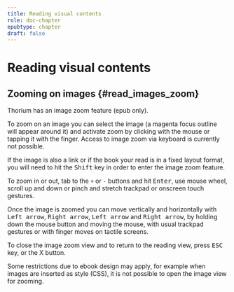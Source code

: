 ```yaml
---
title: Reading visual contents
role: doc-chapter
epubtype: chapter
draft: false
---
```


# Reading visual contents

## Zooming on images {#read_images_zoom}

Thorium has an image zoom feature (epub only).

To zoom on an image you can select the image (a magenta focus outline
will appear around it) and activate zoom by clicking with the mouse or
tapping it with the finger. Access to image zoom via keyboard is
currently not possible.

If the image is also a link or if the book your read is in a fixed
layout format, you will need to hit the <kbd>Shift</kbd> key in order to
enter the image zoom feature.

To zoom in or out, tab to the `+` or `-` buttons and hit <kbd>Enter</kbd>,
use mouse wheel, scroll up and down or pinch and stretch trackpad or
onscreen touch gestures.

Once the image is zoomed you can move vertically and horizontally with
<kbd>Left arrow</kbd>, <kbd>Right arrow</kbd>, <kbd>Left arrow</kbd> and <kbd>Right arrow</kbd>, 
by holding down the mouse button and moving the mouse, with usual
trackpad gestures or with finger moves on tactile screens.

To close the image zoom view and to return to the reading view, press
<kbd>ESC</kbd> key, or the X button.

Some restrictions due to ebook design may apply, for example when images
are inserted as style (CSS), it is not possible to open the image view
for zooming.
